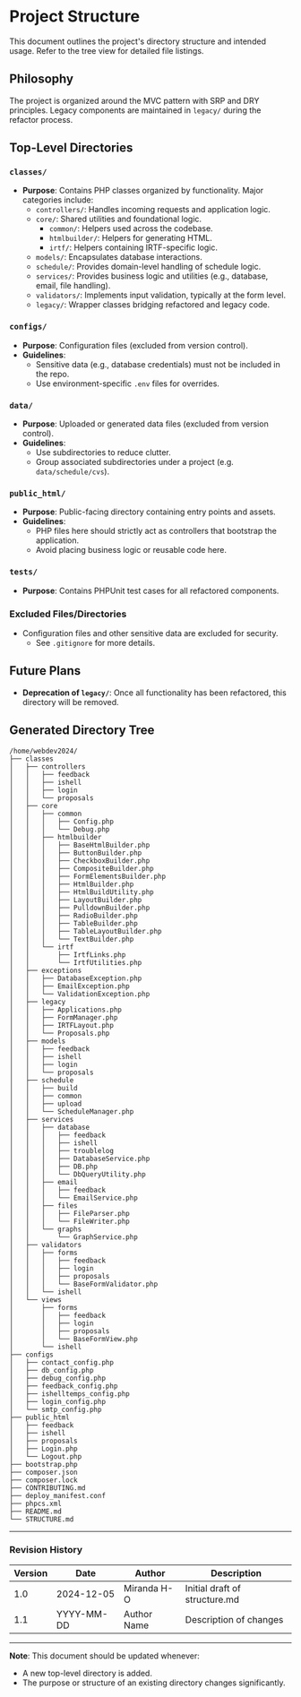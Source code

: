 # Project Structure

This document outlines the project's directory structure and intended usage. Refer to the tree view for detailed file listings.

## Philosophy
The project is organized around the MVC pattern with SRP and DRY principles. Legacy components are maintained in `legacy/` during the refactor process.

## Top-Level Directories

### `classes/`
- **Purpose**: Contains PHP classes organized by functionality. Major categories include:
  - `controllers/`: Handles incoming requests and application logic.
  - `core/`: Shared utilities and foundational logic.
    - `common/`: Helpers used across the codebase.
    - `htmlbuilder/`: Helpers for generating HTML.
    - `irtf/`: Helpers containing IRTF-specific logic.
  - `models/`: Encapsulates database interactions.
  - `schedule/`: Provides domain-level handling of schedule logic.
  - `services/`: Provides business logic and utilities (e.g., database, email, file handling).
  - `validators/`: Implements input validation, typically at the form level.
  - `legacy/`: Wrapper classes bridging refactored and legacy code.

### `configs/`
- **Purpose**: Configuration files (excluded from version control).
- **Guidelines**:
  - Sensitive data (e.g., database credentials) must not be included in the repo.
  - Use environment-specific `.env` files for overrides.

### `data/`
- **Purpose**: Uploaded or generated data files (excluded from version control).
- **Guidelines**:
  - Use subdirectories to reduce clutter.
  - Group associated subdirectories under a project (e.g. `data/schedule/cvs`).

### `public_html/`
- **Purpose**: Public-facing directory containing entry points and assets.
- **Guidelines**:
  - PHP files here should strictly act as controllers that bootstrap the application.
  - Avoid placing business logic or reusable code here.

### `tests/`
- **Purpose**: Contains PHPUnit test cases for all refactored components.

### Excluded Files/Directories
- Configuration files and other sensitive data are excluded for security.
  - See `.gitignore` for more details.

## Future Plans
- **Deprecation of `legacy/`**: Once all functionality has been refactored, this directory will be removed.

## Generated Directory Tree
```
/home/webdev2024/
├── classes
│   ├── controllers
│   │   ├── feedback
│   │   ├── ishell
│   │   ├── login
│   │   └── proposals
│   ├── core
│   │   ├── common
│   │   │   ├── Config.php
│   │   │   └── Debug.php
│   │   ├── htmlbuilder
│   │   │   ├── BaseHtmlBuilder.php
│   │   │   ├── ButtonBuilder.php
│   │   │   ├── CheckboxBuilder.php
│   │   │   ├── CompositeBuilder.php
│   │   │   ├── FormElementsBuilder.php
│   │   │   ├── HtmlBuilder.php
│   │   │   ├── HtmlBuildUtility.php
│   │   │   ├── LayoutBuilder.php
│   │   │   ├── PulldownBuilder.php
│   │   │   ├── RadioBuilder.php
│   │   │   ├── TableBuilder.php
│   │   │   ├── TableLayoutBuilder.php
│   │   │   └── TextBuilder.php
│   │   └── irtf
│   │       ├── IrtfLinks.php
│   │       └── IrtfUtilities.php
│   ├── exceptions
│   │   ├── DatabaseException.php
│   │   ├── EmailException.php
│   │   └── ValidationException.php
│   ├── legacy
│   │   ├── Applications.php
│   │   ├── FormManager.php
│   │   ├── IRTFLayout.php
│   │   └── Proposals.php
│   ├── models
│   │   ├── feedback
│   │   ├── ishell
│   │   ├── login
│   │   └── proposals
│   ├── schedule
│   │   ├── build
│   │   ├── common
│   │   ├── upload
│   │   └── ScheduleManager.php
│   ├── services
│   │   ├── database
│   │   │   ├── feedback
│   │   │   ├── ishell
│   │   │   ├── troublelog
│   │   │   ├── DatabaseService.php
│   │   │   ├── DB.php
│   │   │   └── DbQueryUtility.php
│   │   ├── email
│   │   │   ├── feedback
│   │   │   └── EmailService.php
│   │   ├── files
│   │   │   ├── FileParser.php
│   │   │   └── FileWriter.php
│   │   └── graphs
│   │       └── GraphService.php
│   ├── validators
│   │   ├── forms
│   │   │   ├── feedback
│   │   │   ├── login
│   │   │   ├── proposals
│   │   │   └── BaseFormValidator.php
│   │   └── ishell
│   └── views
│       ├── forms
│       │   ├── feedback
│       │   ├── login
│       │   ├── proposals
│       │   └── BaseFormView.php
│       └── ishell
├── configs
│   ├── contact_config.php
│   ├── db_config.php
│   ├── debug_config.php
│   ├── feedback_config.php
│   ├── ishelltemps_config.php
│   ├── login_config.php
│   └── smtp_config.php
├── public_html
│   ├── feedback
│   ├── ishell
│   ├── proposals
│   ├── Login.php
│   └── Logout.php
├── bootstrap.php
├── composer.json
├── composer.lock
├── CONTRIBUTING.md
├── deploy_manifest.conf
├── phpcs.xml
├── README.md
└── STRUCTURE.md
```
---

### Revision History
| Version | Date       | Author      | Description                       |
|---------|------------|-------------|-----------------------------------|
| 1.0     | 2024-12-05 | Miranda H-O | Initial draft of structure.md     |
| 1.1     | YYYY-MM-DD | Author Name | Description of changes            |

---

**Note**: This document should be updated whenever:
- A new top-level directory is added.
- The purpose or structure of an existing directory changes significantly.
